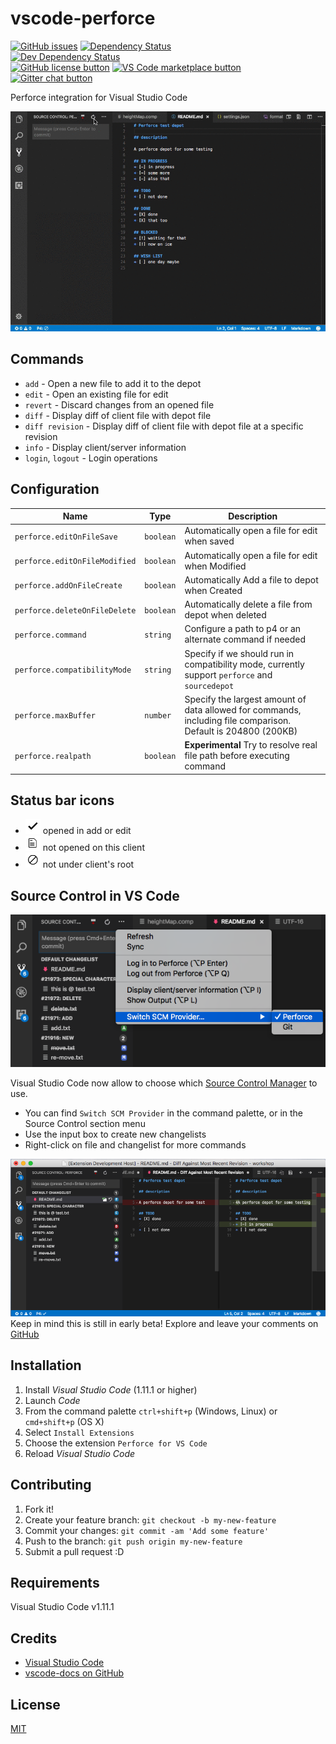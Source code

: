 # vscode-perforce

[![GitHub issues](https://img.shields.io/github/issues/stef-levesque/vscode-perforce.svg)](https://github.com/stef-levesque/vscode-perforce/issues)
[![Dependency Status](https://img.shields.io/david/stef-levesque/vscode-perforce.svg)](https://david-dm.org/stef-levesque/vscode-perforce#info=dependencies)  
[![Dev Dependency Status](https://img.shields.io/david/dev/stef-levesque/vscode-perforce.svg)](https://david-dm.org/stef-levesque/vscode-perforce#info=devDependencies)  
[![GitHub license button](https://img.shields.io/github/license/stef-levesque/vscode-perforce.svg)](https://github.com/stef-levesque/vscode-perforce/blob/master/LICENSE.md)
[![VS Code marketplace button](https://vsmarketplacebadge.apphb.com/installs/slevesque.perforce.svg)](https://marketplace.visualstudio.com/items/slevesque.perforce)
[![Gitter chat button](https://img.shields.io/gitter/room/stef-levesque/vscode-perforce.svg)](https://gitter.im/stef-levesque/vscode-perforce)

Perforce integration for Visual Studio Code

![Login Example](images/login.gif)

## Commands

* `add` - Open a new file to add it to the depot
* `edit` - Open an existing file for edit
* `revert` - Discard changes from an opened file
* `diff` - Display diff of client file with depot file
* `diff revision` - Display diff of client file with depot file at a specific revision
* `info` - Display client/server information
* `login`, `logout` - Login operations

## Configuration

|Name|Type|Description|
|---|---|---|
|`perforce.editOnFileSave`|`boolean`|Automatically open a file for edit when saved|
|`perforce.editOnFileModified`|`boolean`|Automatically open a file for edit when Modified|
|`perforce.addOnFileCreate`|`boolean`|Automatically Add a file to depot when Created|
|`perforce.deleteOnFileDelete`|`boolean`|Automatically delete a file from depot when deleted|
|`perforce.command`|`string`|Configure a path to p4 or an alternate command if needed|
|`perforce.compatibilityMode`|`string`|Specify if we should run in compatibility mode, currently support `perforce` and `sourcedepot`|
|`perforce.maxBuffer`|`number`|Specify the largest amount of data allowed for commands, including file comparison. Default is 204800 (200KB)|
|`perforce.realpath`|`boolean`|**Experimental** Try to resolve real file path before executing command|

## Status bar icons

* ![check](images/check.png) opened in add or edit
* ![file-text](images/file-text.png) not opened on this client
* ![circle-slash](images/circle-slash.png) not under client's root

## Source Control in VS Code

![SCM Switch](images/scm-switch.png)  

Visual Studio Code now allow to choose which [Source Control Manager](https://code.visualstudio.com/docs/extensionAPI/api-scm) to use.  
* You can find `Switch SCM Provider` in the command palette, or in the Source Control section menu
* Use the input box to create new changelists
* Right-click on file and changelist for more commands

![SCM Perforce](images/scm-perforce.png)  
Keep in mind this is still in early beta! Explore and leave your comments on [GitHub](https://github.com/stef-levesque/vscode-hexdump/issues)

## Installation

1. Install *Visual Studio Code* (1.11.1 or higher)
2. Launch *Code*
3. From the command palette `ctrl+shift+p` (Windows, Linux) or `cmd+shift+p` (OS X)
4. Select `Install Extensions`
5. Choose the extension `Perforce for VS Code`
6. Reload *Visual Studio Code*

## Contributing

1. Fork it!
2. Create your feature branch: `git checkout -b my-new-feature`
3. Commit your changes: `git commit -am 'Add some feature'`
4. Push to the branch: `git push origin my-new-feature`
5. Submit a pull request :D

## Requirements

Visual Studio Code v1.11.1

## Credits

* [Visual Studio Code](https://code.visualstudio.com/)
* [vscode-docs on GitHub](https://github.com/Microsoft/vscode-docs)

## License

[MIT](LICENSE.md)
